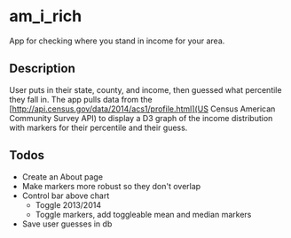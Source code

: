 # am_i_rich
App for checking where you stand in income for your area.

## Description
User puts in their state, county, and income, then guessed what percentile they fall in.
The app pulls data from the [http://api.census.gov/data/2014/acs1/profile.html](US Census American Community Survey API) to display a D3 graph of the income distribution with markers for their percentile and their guess.

## Todos
- Create an About page
- Make markers more robust so they don't overlap
- Control bar above chart
  - Toggle 2013/2014
  - Toggle markers, add toggleable mean and median markers
- Save user guesses in db
